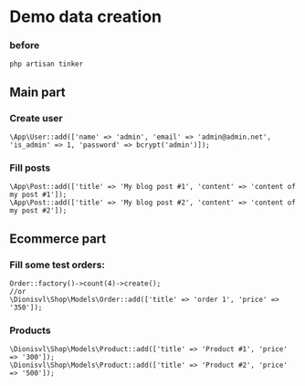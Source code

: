 # Demo data creation

### before
```
php artisan tinker
```

## Main part

### Create user
```
\App\User::add(['name' => 'admin', 'email' => 'admin@admin.net', 'is_admin' => 1, 'password' => bcrypt('admin')]);
```

### Fill posts
```
\App\Post::add(['title' => 'My blog post #1', 'content' => 'content of my post #1']);
\App\Post::add(['title' => 'My blog post #2', 'content' => 'content of my post #2']);
```



## Ecommerce part

### Fill some test orders:
```
Order::factory()->count(4)->create();
//or
\Dionisvl\Shop\Models\Order::add(['title' => 'order 1', 'price' => '350']);
```
### Products
```
\Dionisvl\Shop\Models\Product::add(['title' => 'Product #1', 'price' => '300']);
\Dionisvl\Shop\Models\Product::add(['title' => 'Product #2', 'price' => '500']);
```

